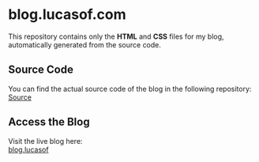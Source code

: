 # blog.lucasof.com

This repository contains only the **HTML** and **CSS** files for my blog, automatically generated from the source code.

## Source Code

You can find the actual source code of the blog in the following repository:  
[Source](https://github.com/lucasdcampos/blog.lucasof)

## Access the Blog

Visit the live blog here:  
[blog.lucasof](https://kzof-labs.github.io/blog.lucasof-files/)
